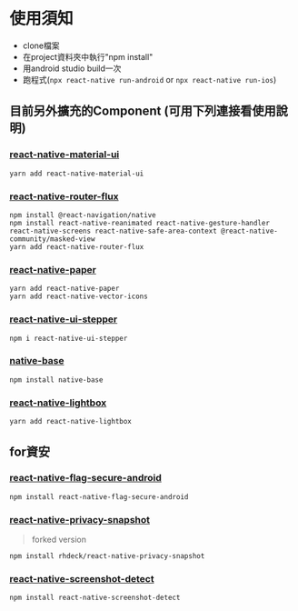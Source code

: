 # 使用須知
- clone檔案
- 在project資料夾中執行"npm install"
- 用android studio build一次
- 跑程式(`npx react-native run-android` or `npx react-native run-ios`)

## 目前另外擴充的Component (可用下列連接看使用說明)
### [react-native-material-ui](https://github.com/xotahal/react-native-material-ui)
`yarn add react-native-material-ui`
### [react-native-router-flux](https://github.com/aksonov/react-native-router-flux)
```
npm install @react-navigation/native
npm install react-native-reanimated react-native-gesture-handler react-native-screens react-native-safe-area-context @react-native-community/masked-view
yarn add react-native-router-flux
```
### [react-native-paper](https://callstack.github.io/react-native-paper/)
```
yarn add react-native-paper
yarn add react-native-vector-icons
```
### [react-native-ui-stepper](https://github.com/hannigand/react-native-ui-stepper)
```
npm i react-native-ui-stepper
```
### [native-base](https://docs.nativebase.io/docs/GetStarted.html)
```
npm install native-base
```
### [react-native-lightbox](https://github.com/oblador/react-native-lightbox)
```
yarn add react-native-lightbox
```
## for資安
### [react-native-flag-secure-android](https://github.com/kristiansorens/react-native-flag-secure-android)
```
npm install react-native-flag-secure-android
```
### [react-native-privacy-snapshot](https://github.com/rhdeck/react-native-privacy-snapshot)
> forked version
```
npm install rhdeck/react-native-privacy-snapshot
```
### [react-native-screenshot-detect](https://github.com/iamacup/react-native-screenshot-detect)
```
npm install react-native-screenshot-detect
```